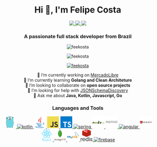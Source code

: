 <div align="center">
<h1>Hi 👋, I'm Felipe Costa</h1>
<p>
  <a href='https://www.linkedin.com/in/feekosta/'>
    <img src='https://img.shields.io/static/v1?label=&style=flat-square&message=linkedin&color=grey&logo=linkedin'>
  </a>
  <a href='https://t.me/feekosta'>
    <img src='https://img.shields.io/static/v1?label=&style=flat-square&message=telegram&color=grey&logo=telegram'>
  </a>
  <a href='mailto:feekosta@gmail.com'>
    <img src='https://img.shields.io/static/v1?label=&style=flat-square&message=email&color=grey&logo=Gmail'>
  </a>
</p>

<h3 align="center">A passionate full stack developer from Brazil</h3>

<p><img src="https://komarev.com/ghpvc/?username=feekosta&label=Profile%20views&color=0e75b6&style=flat" alt="feekosta" /></p>
<p><img src="https://github-profile-trophy.vercel.app/?username=feekosta" alt="feekosta" /></p>
<p><a href="https://twitter.com/feekosta" target="blank"><img src="https://img.shields.io/twitter/follow/feekosta?logo=twitter&style=for-the-badge" alt="feekosta" /></a></p>

🔭 I’m currently working on [MercadoLibre](https://github.com/mercadolibre) <br>
🌱 I’m currently learning **Golang and Clean Architeture**<br>
👯 I’m looking to collaborate on **open source projects**<br>
🤝 I’m looking for help with [JSONSchemaDiscovery](https://github.com/feekosta/JSONSchemaDiscovery) <br>
💬 Ask me about **Java, Kotlin, Javascript, Go**

<h3>Languages and Tools</h3>
<p >
<a href="https://golang.org" target="_blank"> <img src="https://raw.githubusercontent.com/devicons/devicon/master/icons/go/go-original.svg" alt="go" width="40" height="40"/> </a>
<a href="https://kotlinlang.org" target="_blank"> <img src="https://www.vectorlogo.zone/logos/kotlinlang/kotlinlang-icon.svg" alt="kotlin" width="40" height="40"/> </a>
<a href="https://www.java.com" target="_blank"> <img src="https://raw.githubusercontent.com/devicons/devicon/master/icons/java/java-original.svg" alt="java" width="40" height="40"/> </a>
<a href="https://developer.mozilla.org/en-US/docs/Web/JavaScript" target="_blank"> <img src="https://raw.githubusercontent.com/devicons/devicon/master/icons/javascript/javascript-original.svg" alt="javascript" width="40" height="40"/> </a>
<a href="https://www.typescriptlang.org/" target="_blank"> <img src="https://raw.githubusercontent.com/devicons/devicon/master/icons/typescript/typescript-original.svg" alt="typescript" width="40" height="40"/> </a>
<a href="https://spring.io/" target="_blank"> <img src="https://www.vectorlogo.zone/logos/springio/springio-icon.svg" alt="spring" width="40" height="40"/> </a>
<a href="https://nodejs.org" target="_blank"> <img src="https://raw.githubusercontent.com/devicons/devicon/master/icons/nodejs/nodejs-original-wordmark.svg" alt="nodejs" width="40" height="40"/> </a>
<a href="https://expressjs.com" target="_blank"> <img src="https://raw.githubusercontent.com/devicons/devicon/master/icons/express/express-original-wordmark.svg" alt="express" width="40" height="40"/> </a>
<a href="https://angular.io" target="_blank"> <img src="https://angular.io/assets/images/logos/angular/angular.svg" alt="angular" width="40" height="40"/> </a>
<a href="https://angular.io" target="_blank"> <img src="https://raw.githubusercontent.com/devicons/devicon/master/icons/angularjs/angularjs-original-wordmark.svg" alt="angularjs" width="40" height="40"/> </a>
 <a href="https://reactjs.org/" target="_blank"> <img src="https://raw.githubusercontent.com/devicons/devicon/master/icons/react/react-original-wordmark.svg" alt="react" width="40" height="40"/> </a>
<a href="https://www.mongodb.com/" target="_blank"> <img src="https://raw.githubusercontent.com/devicons/devicon/master/icons/mongodb/mongodb-original-wordmark.svg" alt="mongodb" width="40" height="40"/> </a>
<a href="https://www.mysql.com/" target="_blank"> <img src="https://raw.githubusercontent.com/devicons/devicon/master/icons/mysql/mysql-original-wordmark.svg" alt="mysql" width="40" height="40"/> </a>
<a href="https://redis.io" target="_blank"> <img src="https://raw.githubusercontent.com/devicons/devicon/master/icons/redis/redis-original-wordmark.svg" alt="redis" width="40" height="40"/> </a>
<a href="https://firebase.google.com/" target="_blank"> <img src="https://www.vectorlogo.zone/logos/firebase/firebase-icon.svg" alt="firebase" width="40" height="40"/> </a>
</p>

<!-- <p><img src="https://github-readme-stats-kexhf2wvh-feekosta.vercel.app/api?username=feekosta&show_icons=true&custom_title=Felipe Costa's Github Stats&include_all_commits=true&count_private=true&role=OWNER,ORGANIZATION_MEMBER,COLLABORATOR&" alt="feekosta" /></p>
<p><img src="https://github-readme-streak-stats.herokuapp.com/?user=feekosta" alt="feekosta" /></p>
<p><img src="https://github-readme-stats-kexhf2wvh-feekosta.vercel.app/api/top-langs?username=feekosta&show_icons=true&card_width=450&include_all_commits=true&count_private=true&role=OWNER,ORGANIZATION_MEMBER,COLLABORATOR&layout=compact&langs_count=10&custom_title=Most Used Languages In My Public Projects" alt="feekosta" /></p> -->

</div>
